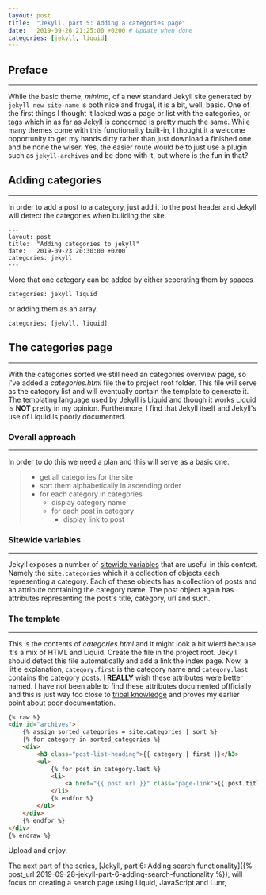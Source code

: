 ```yaml
---
layout: post
title:  "Jekyll, part 5: Adding a categories page"
date:   2019-09-26 21:25:00 +0200 # Update when done
categories: [jekyll, liquid]
---
```

## Preface
---
While the basic theme, *minima*, of a new standard Jekyll site generated by `jekyll new site-name` is both nice and frugal, it is a bit, well, basic. One of the first things I thought it lacked was a page or list with the categories, or tags which in as far as Jekyll is concerned is pretty much the same. While many themes come with this functionality built-in, I thought it a welcome opportunity to get my hands dirty rather than just download a finished one and be none the wiser. Yes, the easier route would be to just use a plugin such as `jekyll-archives` and be done with it, but where is the fun in that?

## Adding categories
---
In order to add a post to a category, just add it to the post header and Jekyll will detect the categories when building the site.

```
---
layout: post
title:  "Adding categories to jekyll"
date:   2019-09-23 20:30:00 +0200
categories: jekyll
---
```

More that one category can be added by either seperating them by spaces

```
categories: jekyll liquid
```

or adding them as an array.

```
categories: [jekyll, liquid]
```

## The categories page
---
With the categories sorted we still need an categories overview page, so I've added a *categories.html* file the to project root folder. This file will serve as the category list and will eventually contain the template to generate it. The templating language used by Jekyll is [Liquid](https://jekyllrb.com/docs/liquid/) and though it works Liquid is **NOT** pretty in my opinion. Furthermore, I find that Jekyll itself and Jekyll's use of Liquid is poorly documented.

### Overall approach
---
In order to do this we need a plan and this will serve as a basic one.

>* get all categories for the site
>* sort them alphabetically in ascending order
>* for each category in categories
>   * display category name
>   * for each post in category
>       * display link to post

### Sitewide variables
---
Jekyll exposes a number of [sitewide variables](https://jekyllrb.com/docs/variables/) that are useful in this context. Namely the `site.categories` which it a collection of objects each representing a category. Each of these objects has a collection of posts and an attribute containing the category name. The post object again has attributes representing the post's title, category, url and such.

### The template
---
This is the contents of *categories.html* and it might look a bit wierd because it's a mix of HTML and Liquid. Create the file in the project root. Jekyll should detect this file automatically and add a link the index page. Now, a little explanation, `category.first` is the category name and `category.last` contains the category posts. I **REALLY** wish these attributes were better named. I have not been able to find these attributes documented offficially and this is just way too close to [tribal knowledge](https://en.wikipedia.org/wiki/Tribal_knowledge) and proves my earlier point about poor documentation.

```html
{% raw %}
<div id="archives">
    {% assign sorted_categories = site.categories | sort %}
    {% for category in sorted_categories %}
    <div>
        <h3 class="post-list-heading">{{ category | first }}</h3>
        <ul>
            {% for post in category.last %}
            <li>
                <a href="{{ post.url }}" class="page-link">{{ post.title }}</a>
            </li>
            {% endfor %}
        </ul>
    </div>
    {% endfor %}
</div>
{% endraw %}
```

Upload and enjoy.

The next part of the series, [Jekyll, part 6: Adding search functionality]({% post_url 2019-09-28-jekyll-part-6-adding-search-functionality %}), will focus on creating a search page using Liquid, JavaScript and Lunr,
